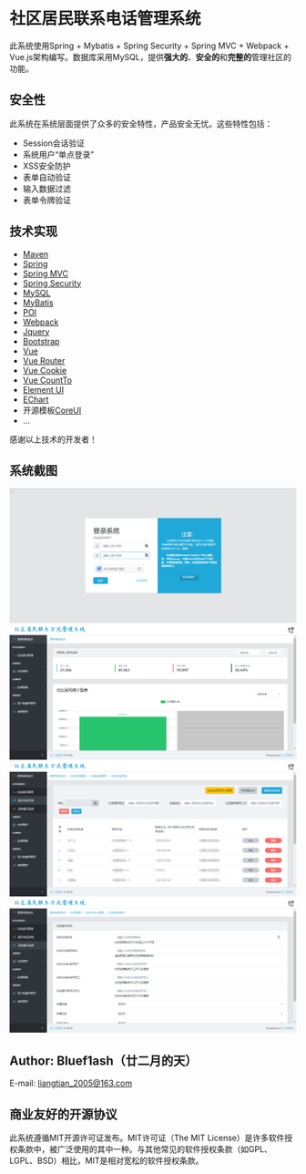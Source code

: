 # 社区居民联系电话管理系统

此系统使用Spring + Mybatis + Spring Security + Spring MVC + Webpack + Vue.js架构编写。数据库采用MySQL，提供**强大的**、**安全的**和**完整的**管理社区的功能。

## 安全性

此系统在系统层面提供了众多的安全特性，产品安全无忧。这些特性包括：

- Session会话验证
- 系统用户“单点登录”
- XSS安全防护
- 表单自动验证
- 输入数据过滤
- 表单令牌验证

## 技术实现

- [Maven](https://maven.apache.org)
- [Spring](https://spring.io)
- [Spring MVC](https://spring.io/projects/spring-framework)
- [Spring Security](https://spring.io/projects/spring-security)
- [MySQL](https://www.mysql.com)
- [MyBatis](https://github.com/mybatis)
- [POI](https://poi.apache.org)
- [Webpack](https://github.com/webpack/webpack)
- [Jquery](https://jquery.com)
- [Bootstrap](https://getbootstrap.com)
- [Vue](https://github.com/vuejs/vue)
- [Vue Router](https://github.com/vuejs/vue-router)
- [Vue Cookie](https://github.com/alfhen/vue-cookie)
- [Vue CountTo](https://github.com/PanJiaChen/vue-countTo)
- [Element UI](https://element.eleme.io)
- [EChart](https://echarts.baidu.com)
- 开源模板[CoreUI](https://github.com/coreui)
- ...

感谢以上技术的开发者！

## 系统截图

![image](https://github.com/bluef1ash/phone_number_manager/raw/master/design/screenshot/login.png)
![image](https://github.com/bluef1ash/phone_number_manager/raw/master/design/screenshot/index.png)
![image](https://github.com/bluef1ash/phone_number_manager/raw/master/design/screenshot/list.png)
![image](https://github.com/bluef1ash/phone_number_manager/raw/master/design/screenshot/create.png)

## Author: Bluef1ash（廿二月的天）

E-mail: liangtian_2005@163.com

## 商业友好的开源协议

此系统遵循MIT开源许可证发布。MIT许可证（The MIT License）是许多软件授权条款中，被广泛使用的其中一种。与其他常见的软件授权条款（如GPL、LGPL、BSD）相比，MIT是相对宽松的软件授权条款。
